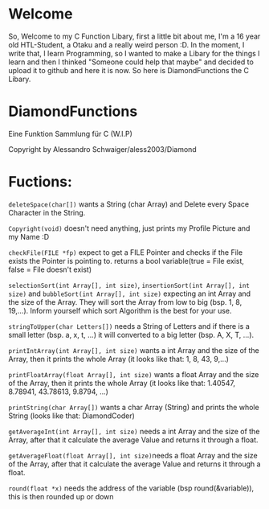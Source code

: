 # Welcome

So, Welcome to my C Function Libary, first a little bit about me, I'm a 16 year old HTL-Student, a Otaku and a really weird person :D. 
In the moment, I write that, I learn Programming, so I wanted to make a Libary for the things I learn and then I thinked "Someone could help that maybe" and decided to upload it to github and here it is now.
So here is DiamondFunctions the C Libary.


# DiamondFunctions
Eine Funktion Sammlung für C (W.I.P)

Copyright by Alessandro Schwaiger/aless2003/Diamond
# Fuctions:
`deleteSpace(char[])` wants a String (char Array) and Delete every Space Character in the String.

`Copyright(void)` doesn't need anything, just prints my Profile Picture and my Name :D

`checkFile(FILE *fp)` expect to get a FILE Pointer and checks if the File exists the Pointer is pointing to. returns a bool variable(true = File exist, false = File doesn't exist)

`selectionSort(int Array[], int size)`, `insertionSort(int Array[], int size)` and `bubbleSort(int Array[], int size)` expecting an int Array and the size of the Array. They will sort the Array from low to big (bsp. 1, 8, 19,...). Inform yourself which sort Algorithm is the best for your use.

`stringToUpper(char Letters[])` needs a String of Letters and if there is a small letter (bsp. a, x, t, ...) it will converted to a big letter (bsp. A, X, T, ...).

`printIntArray(int Array[], int size)` wants a int Array and the size of the Array, then it prints the whole Array (it looks like that: 1, 8, 43, 9,...)

`printFloatArray(float Array[], int size)` wants a float Array and the size of the Array, then it prints the whole Array (it looks like that: 1.40547, 8.78941, 43.78613, 9.8794, ...)

`printString(char Array[])` wants a char Array (String) and prints the whole String (looks like that: DiamondCoder)

`getAverageInt(int Array[], int size)` needs a int Array and the size of the Array, after that it calculate the average Value and returns it through a float.

`getAverageFloat(float Array[], int size)`needs a float Array and the size of the Array, after that it calculate the average Value and returns it through a float.

`round(float *x)` needs the address of the variable (bsp round(&variable)), this is then rounded up or down